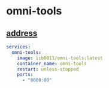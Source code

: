 # omni-tools

## [address](https://github.com/iib0011/omni-tools)
```yaml
services:
  omni-tools:
    image: iib0011/omni-tools:latest
    container_name: omni-tools
    restart: unless-stopped
    ports:
      - "8080:80"
```
